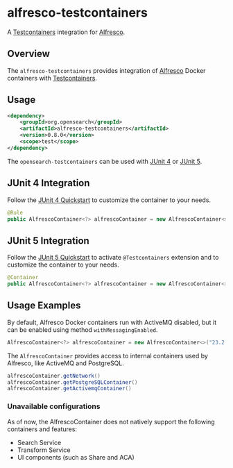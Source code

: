 alfresco-testcontainers
======================

A [Testcontainers](https://www.testcontainers.org/) integration for [Alfresco](https://github.com/alfresco).

## Overview

The `alfresco-testcontainers` provides integration of [Alfresco](https://github.com/alfresco) Docker containers with [Testcontainers](https://www.testcontainers.org/).

## Usage

```xml
<dependency>
    <groupId>org.opensearch</groupId>
    <artifactId>alfresco-testcontainers</artifactId>
    <version>0.8.0</version>
    <scope>test</scope>
</dependency>
```

The `opensearch-testcontainers` can be used with [JUnit 4](https://junit.org/junit4/) or [JUnit 5](https://junit.org/junit5/).

## JUnit 4 Integration

Follow the [JUnit 4 Quickstart](https://www.testcontainers.org/quickstart/junit_4_quickstart/) to customize the container to your needs.

```java
@Rule
public AlfrescoContainer<?> alfrescoContainer = new AlfrescoContainer<>("23.2.1");

```

## JUnit 5 Integration

Follow the [JUnit 5 Quickstart](https://www.testcontainers.org/quickstart/junit_5_quickstart/) to activate `@Testcontainers` extension and to customize the container to your needs.

```java
@Container
public AlfrescoContainer<?> alfrescoContainer = new AlfrescoContainer<>("23.2.1");

```

## Usage Examples

By default, Alfresco Docker containers run with ActiveMQ disabled, but it can be enabled using method `withMessagingEnabled`.

```java
AlfrescoContainer<?> alfrescoContainer = new AlfrescoContainer<>("23.2.1").withMessagingEnabled();
```

The `AlfrescoContainer` provides access to internal containers used by Alfresco, like ActiveMQ and PostgreSQL.

```java
alfrescoContainer.getNetwork()
alfrescoContainer.getPostgreSQLContainer()
alfrescoContainer.getActivemqContainer() 
```

### Unavailable configurations

As of now, the AlfrescoContainer does not natively support the following containers and features:

* Search Service
* Transform Service
* UI components (such as Share and ACA)